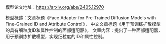 模型论文地址：https://arxiv.org/abs/2405.12970

模型概述：文章标题《Face Adapter for Pre-Trained Diffusion Models with Fine-Grained ID and Attribute Control》，
中文文章标题《用于预训练扩散模型的具有细粒度ID和属性控制的面部适配器》，
文章内容：提出了一种面部适配器，用于预训练扩散模型，实现细粒度的ID和属性控制。
